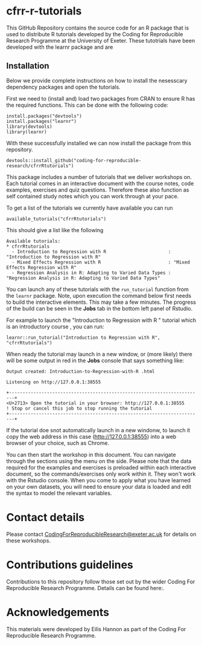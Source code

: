 # cfrr-r-tutorials

This GitHub Repository contains the source code for an R package that is used to distribute R tutorials developed by the Coding for Reproducible Research Programme at the University of Exeter. These tutotrials have been developed with the learnr package and are  


## Installation

Below we provide complete instructions on how to install the nesesscary dependency packages and open the tutorials. 

First we need to (install and) load two packages from CRAN to ensure R has the required functions. This can be done with the following code:

```
install.packages("devtools") 
install.packages("learnr") 
library(devtools)
library(learnr)

```

With these successfully installed we can now install the package from this repository.

```
devtools::install_github("coding-for-reproducible-research/cfrrRtutorials")
```

This package includes a number of tutorials that we deliver workshops on. Each tutorial comes in an interactive document with the course notes, code examples, exercises and quiz questions. Therefore these also function as self contained study notes which you can work through at your pace. 

To get a list of the tutorials we currently have available you can run

```
available_tutorials("cfrrRtutorials")
```

This should give a list like the following

```
Available tutorials:
* cfrrRtutorials
  - Introduction to Regression with R                       : "Introduction to Regression with R"
  - Mixed Effects Regression with R                         : "Mixed Effects Regression with R"
  - Regression Analysis in R: Adapting to Varied Data Types : "Regression Analysis in R: Adapting to Varied Data Types" 
```


You can launch any of these tutorials with the `run_tutorial` function from the `learnr` package. Note, upon execution the command below first needs to build the interactive elements. This may take a few minutes.  The progress of the build can be seen in the **Jobs** tab in the bottom left panel of Rstudio.

For example to launch the "Introduction to Regression with R " tutorial which is an introductory course , you can run:

```
learnr::run_tutorial("Introduction to Regression with R", "cfrrRtutorials")
```

When ready the tutorial may launch in a new window, or (more likely) there will be some output in red in the **Jobs** console that says something like:  

```
Output created: Introduction-to-Regression-with-R .html

Listening on http://127.0.0.1:38555

+------------------------------------------------------------------------+
<U+2713> Open the tutorial in your browser: http://127.0.0.1:38555
! Stop or cancel this job to stop running the tutorial
+------------------------------------------------------------------------+
```

If the tutorial doe snot automatically launch in a new windonw, to launch it copy the web address in this case (http://127.0.0.1:38555) into a web browser of your choice, such as Chrome. 

You can then start the workshop in this document. You can navigate through the sections using the menu on the side. Please note that the data required for the examples and exercises is preloaded within each interactive document, so the commands/exercises only work within it. They won't work with the Rstudio console. When you come to apply what you have learned on your own datasets, you will need to ensure your data is loaded and edit the syntax to model the relevant variables. 

# Contact details

Please contact CodingForReproducibleResearch@exeter.ac.uk for details on these workshops.

# Contributions guidelines

Contributions to this repository follow those set out by the wider Coding For Reproducible Research Programme. Details can be found here:<insert link>.

# Acknowledgements

This materials were developed by Eilis Hannon as part of the Coding For Reproducible Research Programme. 
